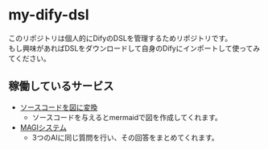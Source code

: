 # my-dify-dsl

このリポジトリは個人的にDifyのDSLを管理するためリポジトリです。  
もし興味があればDSLをダウンロードして自身のDifyにインポートして使ってみてください。

## 稼働しているサービス

- [ソースコードを図に変換](https://udify.app/chat/yns1HrNVnLvGtvQg)
  - ソースコードを与えるとmermaidで図を作成してくれます。
- [MAGIシステム](https://udify.app/chat/1tKq1AqxlMMlqWgF)
  - 3つのAIに同じ質問を行い、その回答をまとめてくれます。
